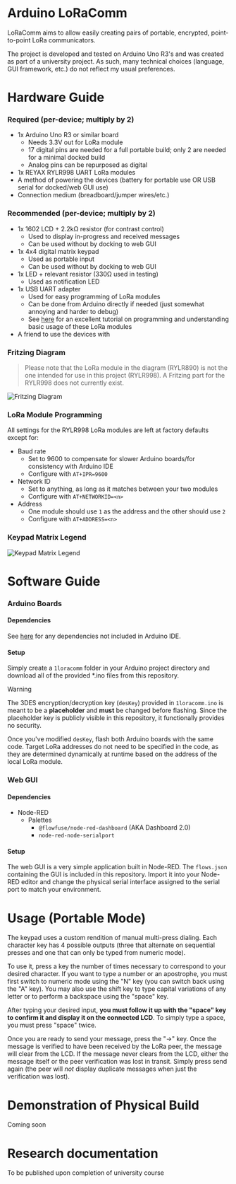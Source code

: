 # Arduino LoRaComm
LoRaComm aims to allow easily creating pairs of portable, encrypted, point-to-point LoRa communicators.

The project is developed and tested on Arduino Uno R3's and was created as part of a university project. As such, many technical choices (language, GUI framework, etc.) do not reflect my usual preferences.

# Hardware Guide
### Required (per-device; multiply by 2)
- 1x Arduino Uno R3 or similar board
    - Needs 3.3V out for LoRa module
    - 17 digital pins are needed for a full portable build; only 2 are needed for a minimal docked build
    - Analog pins can be repurposed as digital
- 1x REYAX RYLR998 UART LoRa modules
- A method of powering the devices (battery for portable use OR USB serial for docked/web GUI use)
- Connection medium (breadboard/jumper wires/etc.)
### Recommended (per-device; multiply by 2)
- 1x 1602 LCD + 2.2kΩ resistor (for contrast control)
    - Used to display in-progress and received messages
    - Can be used without by docking to web GUI
- 1x 4x4 digital matrix keypad
    - Used as portable input
    - Can be used without by docking to web GUI
- 1x LED + relevant resistor (330Ω used in testing)
    - Used as notification LED
- 1x USB UART adapter
    - Used for easy programming of LoRa modules
    - Can be done from Arduino directly if needed (just somewhat annoying and harder to debug)
    - See [here](https://www.hackster.io/mdraber/how-to-use-rylr998-lora-module-with-arduino-020ac4) for an excellent tutorial on programming and understanding basic usage of these LoRa modules
- A friend to use the devices with
### Fritzing Diagram
> Please note that the LoRa module in the diagram (RYLR890) is not the one intended for use in this project (RYLR998). A Fritzing part for the RYLR998 does not currently exist.

![Fritzing Diagram](https://raw.githubusercontent.com/rwinkhart/LoRaComm/main/big-resources/fritzing.webp)

### LoRa Module Programming
All settings for the RYLR998 LoRa modules are left at factory defaults except for:
- Baud rate
    - Set to 9600 to compensate for slower Arduino boards/for consistency with Arduino IDE
    - Configure with `AT+IPR=9600`
- Network ID
    - Set to anything, as long as it matches between your two modules
    - Configure with `AT+NETWORKID=<n>`
- Address
    - One module should use `1` as the address and the other should use `2`
    - Configure with `AT+ADDRESS=<n>`

 ### Keypad Matrix Legend
![Keypad Matrix Legend](https://raw.githubusercontent.com/rwinkhart/LoRaComm/main/big-resources/keypad.webp)

# Software Guide
### Arduino Boards
#### Dependencies
See [here](https://github.com/rwinkhart/LoRaComm/blob/main/cpp-deps.md) for any dependencies not included in Arduino IDE.
#### Setup
Simply create a `1loracomm` folder in your Arduino project directory and download all of the provided *.ino files from this repository.

> [!WARNING]
>The 3DES encryption/decryption key (`desKey`) provided in `1loracomm.ino` is meant to be a **placeholder** and **must** be changed before flashing.
>Since the placeholder key is publicly visible in this repository, it functionally provides no security.

Once you've modified `desKey`, flash both Arduino boards with the same code. Target LoRa addresses do not need to be specified in the code, as they are determined dynamically at runtime based on the address of the local LoRa module.

### Web GUI
#### Dependencies
- Node-RED
    - Palettes
        - `@flowfuse/node-red-dashboard` (AKA Dashboard 2.0)
        - `node-red-node-serialport`
#### Setup
The web GUI is a very simple application built in Node-RED. The `flows.json` containing the GUI is included in this repository. Import it into your Node-RED editor and change the physical serial interface assigned to the serial port to match your environment.

# Usage (Portable Mode)
The keypad uses a custom rendition of manual multi-press dialing. Each character key has 4 possible outputs (three that alternate on sequential presses and one that can only be typed from numeric mode).

To use it, press a key the number of times necessary to correspond to your desired character.
If you want to type a number or an apostrophe, you must first switch to numeric mode using the "N" key (you can switch back using the "A" key).
You may also use the shift key to type capital variations of any letter or to perform a backspace using the "space" key.

After typing your desired input, **you must follow it up with the "space" key to confirm it and display it on the connected LCD**. To simply type a space, you must press "space" twice.

Once you are ready to send your message, press the "->" key. Once the message is verified to have been received by the LoRa peer, the message will clear from the LCD.
If the message never clears from the LCD, either the message itself or the peer verification was lost in transit. Simply press send again (the peer will *not* display duplicate messages when just the verification was lost).

# Demonstration of Physical Build
Coming soon

# Research documentation
To be published upon completion of university course
